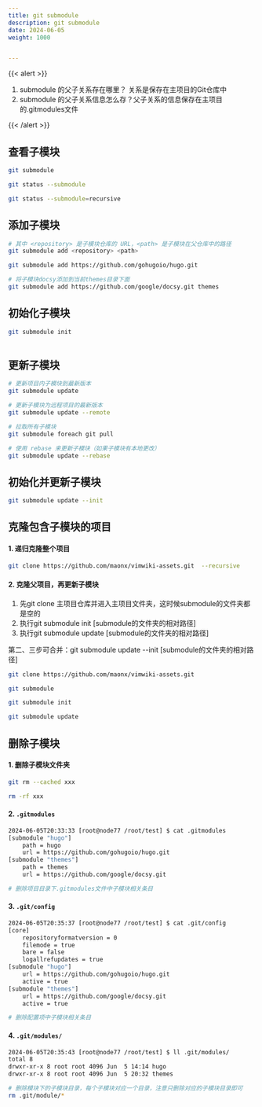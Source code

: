 ```yaml
---
title: git submodule
description: git submodule
date: 2024-06-05
weight: 1000


---
```

<style>
th, td {
  border: 1px solid rgb(190, 190, 190);
}
</style>
{{< alert >}}

1. submodule 的父子关系存在哪里？ 关系是保存在主项目的Git仓库中
2. submodule 的父子关系信息怎么存？父子关系的信息保存在主项目的.gitmodules文件


{{< /alert >}}


## 查看子模块

```bash
git submodule

git status --submodule

git status --submodule=recursive

```



## 添加子模块

```bash
# 其中 <repository> 是子模块仓库的 URL，<path> 是子模块在父仓库中的路径
git submodule add <repository> <path>

git submodule add https://github.com/gohugoio/hugo.git

# 将子模块docsy添加到当前themes目录下面
git submodule add https://github.com/google/docsy.git themes

```

## 初始化子模块

```bash
git submodule init



```




## 更新子模块


```bash
# 更新项目内子模块到最新版本
git submodule update

# 更新子模块为远程项目的最新版本
git submodule update --remote

# 拉取所有子模块
git submodule foreach git pull

# 使用 rebase 来更新子模块（如果子模块有本地更改）
git submodule update --rebase

```

## 初始化并更新子模块
```bash
git submodule update --init


```



## 克隆包含子模块的项目


#### 1. 递归克隆整个项目
```bash
git clone https://github.com/maonx/vimwiki-assets.git  --recursive
```

#### 2. 克隆父项目，再更新子模块

1. 先git clone 主项目仓库并进入主项目文件夹，这时候submodule的文件夹都是空的
2. 执行git submodule init [submodule的文件夹的相对路径]
3. 执行git submodule update [submodule的文件夹的相对路径]

第二、三步可合并：git submodule update --init [submodule的文件夹的相对路径]

```bash
git clone https://github.com/maonx/vimwiki-assets.git

git submodule

git submodule init

git submodule update

```


## 删除子模块


#### 1. 删除子模块文件夹
```bash
git rm --cached xxx

rm -rf xxx

```

#### 2. `.gitmodules`

```bash
2024-06-05T20:33:33 [root@node77 /root/test] $ cat .gitmodules
[submodule "hugo"]
	path = hugo
	url = https://github.com/gohugoio/hugo.git
[submodule "themes"]
	path = themes
	url = https://github.com/google/docsy.git

# 删除项目目录下.gitmodules文件中子模块相关条目

```



#### 3. `.git/config`
```bash
2024-06-05T20:35:37 [root@node77 /root/test] $ cat .git/config
[core]
	repositoryformatversion = 0
	filemode = true
	bare = false
	logallrefupdates = true
[submodule "hugo"]
	url = https://github.com/gohugoio/hugo.git
	active = true
[submodule "themes"]
	url = https://github.com/google/docsy.git
	active = true

# 删除配置项中子模块相关条目
```

#### 4. `.git/modules/`

```bash
2024-06-05T20:35:43 [root@node77 /root/test] $ ll .git/modules/
total 8
drwxr-xr-x 8 root root 4096 Jun  5 14:14 hugo
drwxr-xr-x 8 root root 4096 Jun  5 20:32 themes

# 删除模块下的子模块目录，每个子模块对应一个目录，注意只删除对应的子模块目录即可
rm .git/module/*
```











